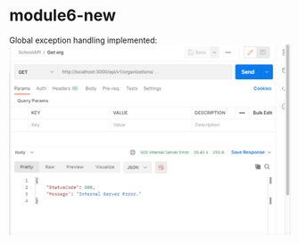 # module6-new
Global exception handling implemented:
![mod12.png](https://github.com/mm2288/module6-new/blob/master/images/mod12.png?raw=true)
